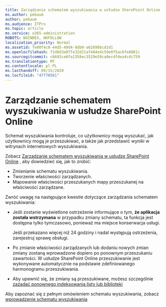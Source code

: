 ```yaml
---
title: Zarządzanie schematem wyszukiwania w usłudze SharePoint Online
ms.author: pebaum
author: pebaum
ms.audience: ITPro
ms.topic: article
ms.service: o365-administration
ROBOTS: NOINDEX, NOFOLLOW
localization_priority: Normal
ms.assetid: fe00f4c0-44d5-49d4-9db0-a62698bcd1d1
ms.openlocfilehash: f2d8d3e07fe32d21af484e4c59e0f5ac6fe8081c
ms.sourcegitcommit: c6692ce0fa1358ec3529e59ca0ecdfdea4cdc759
ms.translationtype: MT
ms.contentlocale: pl-PL
ms.lasthandoff: 09/15/2020
ms.locfileid: "47770561"
---
```

# <a name="manage-search-schema-in-sharepoint-online"></a>Zarządzanie schematem wyszukiwania w usłudze SharePoint Online

Schemat wyszukiwania kontroluje, co użytkownicy mogą wyszukać, jak użytkownicy mogą je przeszukiwać, a także jak przedstawić wyniki w witrynach internetowych wyszukiwania. 

Zobacz [Zarządzanie schematem wyszukiwania w usłudze SharePoint Online](https://docs.microsoft.com/sharepoint/manage-search-schema) , aby dowiedzieć się, jak to zrobić: 
- Zmienianie schematu wyszukiwania.
- Tworzenie właściwości zarządzanych.
- Mapowanie właściwości przeszukanych mapy przeszukanej na właściwości zarządzane.

Zwróć uwagę na następujące kwestie dotyczące zarządzania schematem wyszukiwania:

- Jeśli zostanie wyświetlone ostrzeżenie informujące o tym, **że aplikacja została wstrzymana** w przypadku zmiany schematu, ta funkcja jest dostępna tylko tymczasowo, ponieważ ma miejsce konserwacja usługi. 

    Jeśli przekazano więcej niż 24 godziny i nadal występują ostrzeżenia, zarejestruj sprawę obsługi.
- Po zmianie właściwości zarządzanych lub dodaniu nowych zmian zmiany zostaną wprowadzone dopiero po ponownym przeszukaniu zawartości. W usłudze SharePoint Online przeszukiwanie jest wykonywane automatycznie na podstawie zdefiniowanego harmonogramu przeszukiwania.
- Aby upewnić się, że zmiany są przeszukiwane, możesz szczególnie [zażądać ponownego indeksowania listy lub biblioteki](https://docs.microsoft.com/sharepoint/manage-search-schema#request-re-indexing-of-a-document-library-or-list) 

Aby zapoznać się z pełnym omówieniem schematu wyszukiwania, zobacz [wprowadzenie schematu wyszukiwania](https://blogs.technet.microsoft.com/tothesharepoint/2012/11/25/introducing-search-schema-for-sharepoint-2013/) 


